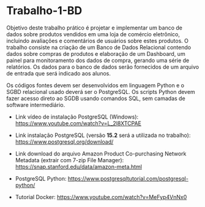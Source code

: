 # Trabalho-1-BD

Objetivo deste trabalho prático é projetar e implementar um banco de dados sobre produtos vendidos em uma loja de comércio eletrônico,
incluindo avaliações e comentários de usuários sobre estes produtos. O trabalho consiste na criação de um Banco de Dados Relacional
contendo dados sobre compras de produtos e elaboração de um Dashboard, um painel para monitoramento dos dados de compra, gerando
uma série de relatórios. Os dados para o banco de dados serão fornecidos de um arquivo de entrada que será indicado aos alunos.

Os códigos fontes devem ser desenvolvidos em linguagem Python e o SGBD relacional usado deverá ser o PostgreSQL. Os scripts Python
devem fazer acesso direto ao SGDB usando comandos SQL, sem camadas de software intermediário.

- Link vídeo de instalação PostgreSQL (Windows): https://www.youtube.com/watch?v=L_2l8XTCPAE

- Link instalação PostgreSQL (versão **15.2** será a utilizada no trabalho): https://www.postgresql.org/download/

- Link download do arquivo Amazon Product Co-purchasing Network Metadata 
(extrair com 7-zip File Manager): https://snap.stanford.edu/data/amazon-meta.html

- PostgreSQL Python: https://www.postgresqltutorial.com/postgresql-python/

- Tutorial Docker: https://www.youtube.com/watch?v=MeFyp4VnNx0
